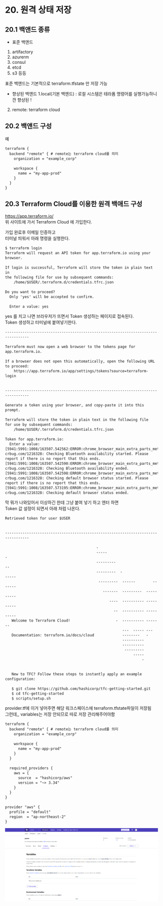 # 20. 원격 상태 저장

## 20.1 백앤드 종류

* 표준 백앤드
1. artifactory
2. azurerm
3. consul
4. etcd
5. s3
등등

표준 백앤드는 기본적으로 terraform.tfstate 만 저장 가능 

* 향상된 백앤드
1.local(기본 백엔드) : 로컬 시스템은 테라폼 명령어를 실행가능하니깐 향상된 !
2. remote: terraform cloud

## 20.2 백앤드 구성

예
```shell
terraform {
  backend "remote" { # remote는 terraform cloud를 의미
    organization = "example_corp"
    
    workspace {
      name = "my-app-prod"
    }
  }
}
```

## 20.3 Terraform Cloud를 이용한 원격 백애드 구성

https://app.terraform.io/<br/>
위 사이트에 가서 Terraform Cloud 에 가입한다.

가입 완료후 이메일 인증하고<br/>
터미널 띄워서 아래 명령을 실행한다.

```shell
$ terraform login
Terraform will request an API token for app.terraform.io using your browser.

If login is successful, Terraform will store the token in plain text in
the following file for use by subsequent commands:
    /home/$USER/.terraform.d/credentials.tfrc.json

Do you want to proceed?
  Only 'yes' will be accepted to confirm.

  Enter a value: yes
```

yes 를 치고 나면 브라우저가 뜨면서 Token 생성하는 페이지로 접속된다.<br/>
Token 생성하고 터미널에 붙여넣기한다.

```shell
---------------------------------------------------------------------------------

Terraform must now open a web browser to the tokens page for app.terraform.io.

If a browser does not open this automatically, open the following URL to proceed:
    https://app.terraform.io/app/settings/tokens?source=terraform-login


---------------------------------------------------------------------------------

Generate a token using your browser, and copy-paste it into this prompt.

Terraform will store the token in plain text in the following file
for use by subsequent commands:
    /home/$USER/.terraform.d/credentials.tfrc.json

Token for app.terraform.io:
  Enter a value: [5941:5991:1008/163507.542562:ERROR:chrome_browser_main_extra_parts_metrics.cc(228)] crbug.com/1216328: Checking Bluetooth availability started. Please report if there is no report that this ends.
[5941:5991:1008/163507.542590:ERROR:chrome_browser_main_extra_parts_metrics.cc(231)] crbug.com/1216328: Checking Bluetooth availability ended.
[5941:5991:1008/163507.542598:ERROR:chrome_browser_main_extra_parts_metrics.cc(234)] crbug.com/1216328: Checking default browser status started. Please report if there is no report that this ends.
[5941:5991:1008/163507.573195:ERROR:chrome_browser_main_extra_parts_metrics.cc(238)] crbug.com/1216328: Checking default browser status ended.
```
막 뭐가 나와있어서 이상하긴 한데 그냥 붙여 넣기 하고 엔터 하면<br/>
Token 값 설정이 되면서 아래 처럼 나온다.

```shell
Retrieved token for user $USER


---------------------------------------------------------------------------------

                                          -                                
                                          -----                           -
                                          ---------                      --
                                          ---------  -                -----
                                           ---------  ------        -------
                                             -------  ---------  ----------
                                                ----  ---------- ----------
                                                  --  ---------- ----------
   Welcome to Terraform Cloud!                     -  ---------- -------
                                                      ---  ----- ---
   Documentation: terraform.io/docs/cloud             --------   -
                                                      ----------
                                                      ----------
                                                       ---------
                                                           -----
                                                               -


   New to TFC? Follow these steps to instantly apply an example configuration:

   $ git clone https://github.com/hashicorp/tfc-getting-started.git
   $ cd tfc-getting-started
   $ scripts/setup.sh
```
provider.tf에 이거 넣어주면 해당 워크스페이스에 terraform.tfstate파일이 저장됨<br/>
그런데,, variables는 저장 안되므로 따로 저장 관리해주어야함
```shell
terraform {
  backend "remote" { # remote는 terraform cloud를 의미
    organization = "example_corp"
    
    workspace {
      name = "my-app-prod"
    }
  }

  required_providers {
    aws = {
      source  = "hashicorp/aws"
      version = "~> 3.34"
    }
  }
}

provider "aws" {
  profile = "default"
  region  = "ap-northeast-2"
}

```

![variable.png](../assets/variable.png)